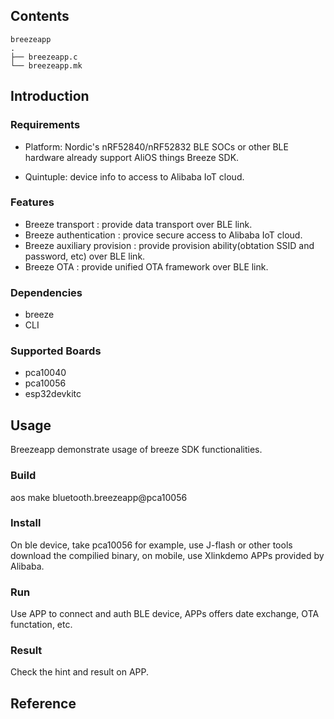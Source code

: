 ## Contents

```
breezeapp
.
├── breezeapp.c
└── breezeapp.mk
```

## Introduction

### Requirements

* Platform: Nordic's nRF52840/nRF52832 BLE SOCs or other BLE hardware already support AliOS things Breeze SDK.

* Quintuple: device info to access to Alibaba IoT cloud.

### Features

- Breeze transport : provide data transport over BLE link.
- Breeze authentication : provice secure access to Alibaba IoT cloud.
- Breeze auxiliary provision : provide provision ability(obtation SSID and password, etc) over BLE link.
- Breeze OTA : provide unified OTA framework over BLE link.

### Dependencies

- breeze
- CLI

### Supported Boards

- pca10040
- pca10056
- esp32devkitc

## Usage

Breezeapp demonstrate usage of breeze SDK functionalities.

### Build

aos make bluetooth.breezeapp@pca10056

### Install

On ble device, take pca10056 for example, use J-flash or other tools download the compilied binary, on mobile, use Xlinkdemo APPs provided by Alibaba.

### Run

Use APP to connect and auth BLE device, APPs offers date exchange, OTA functation, etc.

### Result

Check the hint and result on APP.

## Reference

